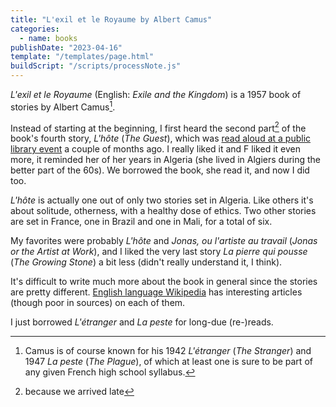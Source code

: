```yaml
---
title: "L'exil et le Royaume by Albert Camus"
categories:
  - name: books
publishDate: "2023-04-16"
template: "/templates/page.html"
buildScript: "/scripts/processNote.js"
---
```


<span lang="fr">_L'exil et le Royaume_</span> (English: _Exile and the Kingdom_) is a 1957 book of stories by Albert Camus[^1].

Instead of starting at the beginning, I first heard the second part[^2] of the book's fourth story, <span lang="fr">_L'hôte_</span> (_The Guest_), which was [read aloud at a public library event](/notes/weeknote-1-first-crag-climb/) a couple of months ago. I really liked it and F liked it even more, it reminded her of her years in Algeria (she lived in Algiers during the better part of the 60s). We borrowed the book, she read it, and now I did too.

<span lang="fr">_L'hôte_</span> is actually one out of only two stories set in Algeria. Like others it's about solitude, otherness, with a healthy dose of ethics. Two other stories are set in France, one in Brazil and one in Mali, for a total of six.

My favorites were probably <span lang="fr">_L'hôte_</span> and <span lang="fr">_Jonas, ou l'artiste au travail_</span> (_Jonas or the Artist at Work_), and I liked the very last story <span lang="fr">_La pierre qui pousse_</span> (_The Growing Stone_) a bit less (didn't really understand it, I think).

It's difficult to write much more about the book in general since the stories are pretty different. [English language Wikipedia](https://en.wikipedia.org/wiki/Exile_and_the_Kingdom) has interesting articles (though poor in sources) on each of them.

I just borrowed <span lang="fr">_L'étranger_</span> and <span lang="fr">_La peste_</span> for long-due (re-)reads.

[^1]: Camus is of course known for his 1942 <span lang="fr">_L'étranger_</span> (_The Stranger_) and 1947 <span lang="fr">_La peste_</span> (_The Plague_), of which at least one is sure to be part of any given French high school syllabus.
[^2]: because we arrived late
